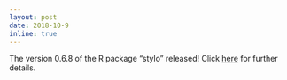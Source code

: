 ```yaml
---
layout: post
date: 2018-10-9
inline: true
---
```


The version 0.6.8 of the R package “stylo” released! Click [here](https://github.com/computationalstylistics/stylo) for further details.
